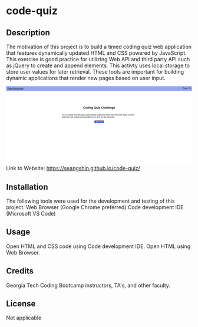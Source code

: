 # code-quiz

## Description

The motivation of this project is to build a timed coding quiz web application that features dynamically updated HTML and CSS powered by JavaScript. This exercise is good practice for utilizing Web API and third party API such as jQuery to create and append elements. This activty uses local storage to store user values for later retrieval. These tools are important for building dynamic applications that render new pages based on user input.

![](assets/screenshot.JPG)
Link to Website: https://seangshin.github.io/code-quiz/

## Installation

The following tools were used for the development and testing of this project. Web Browser (Google Chrome preferred) Code development IDE (Microsoft VS Code)

## Usage

Open HTML and CSS code using Code development IDE. Open HTML using Web Browser.

## Credits

Georgia Tech Coding Bootcamp instructors, TA's, and other faculty.

## License

Not applicable